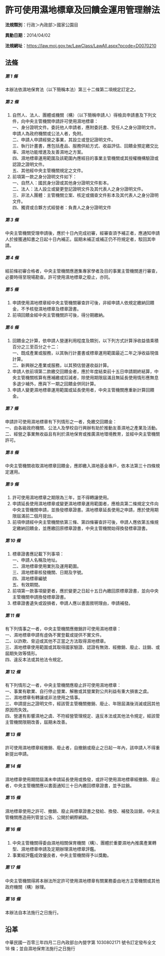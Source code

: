 # 許可使用濕地標章及回饋金運用管理辦法

**法規類別**：行政＞內政部＞國家公園目

**異動日期**：2014/04/02  

**法規網址**：https://law.moj.gov.tw/LawClass/LawAll.aspx?pcode=D0070210





## 法條
##### 第 1 條
本辦法依濕地保育法（以下簡稱本法）第三十二條第二項規定訂定之。

##### 第 2 條
1. 自然人、法人、團體或機關（構）（以下簡稱申請人）得檢具申請書及下列文件，向中央主管機關申請許可使用濕地標章：  
一、身分證明文件。委託他人申請者，應附委託書、受任人之身分證明文件。申請人為政府機關或公法人者，免附。  
二、申請人申請經營之事業，其設立或登記證明文件。  
三、執行計畫書，應包括產品、服務供給方式、收益評估、回饋金預定繳交比率、濕地功能增進及友善濕地之方案。  
四、濕地標章運用範圍及該範圍內應經目的事業主管機關或其授權機構驗證或認證之證明文件。  
五、其他經中央主管機關規定之文件。
1. 前項第一款之身分證明文件如下：  
一、自然人：國民身分證或其他身分證明文件影本。  
二、法人：法人設立或變更登記證明文件及其代表人之身分證明文件。  
三、非法人團體：主管機關立案、核定或備查文件影本及其代表人之身分證明文件。  
四、獨資或合夥方式經營者：負責人之身分證明文件

##### 第 3 條
中央主管機關受理申請後，應於十日內完成初審，經審查須予補正者，應通知申請人於接獲通知書之日起十日內補正。屆期未補正或補正仍不符規定者，駁回其申請。

##### 第 4 條
經前條初審合格者，中央主管機關應邀集專家學者及目的事業主管機關進行審查，必要時得至現場勘查。許可使用濕地標章之廢止，亦同。

##### 第 5 條
1. 申請使用濕地標章經中央主管機關審查許可後，非經申請人依規定繳納回饋金，不予核發濕地標章及標章證書。
1. 前項回饋金經中央主管機關許可後，得分期繳納。

##### 第 6 條
1. 回饋金之計算，依申請人營運利用程度及類別，以下列方式計算淨收益值乘積百分之三至百分之十二：  
一、既成產業或服務，以其執行計畫書或標章運用範圍最近二年之淨收益現值計算。  
二、新興辦之產業或服務，以其預估營運收益計算。
1. 申請人依前項第二款繳交回饋金者，應於年度結束前十五日申請期終結算，中央主管機關核算有應補繳或扣減者，除使用期限屆滿且無延長使用情形應無息多退少補外，應與下一期之回饋金併同計算。
1. 申請人變更濕地標章運用範圍或延長使用者，中央主管機關應重新計算回饋金。

##### 第 7 條
申請許可使用濕地標章有下列情形之一者，免繳交回饋金：  
一、由各級政府機關、公法人及學校自行興辦有助於推動友善濕地之產業及活動。  
二、經營之事業無收益且有利於濕地保育或推廣濕地環境教育，並經中央主管機關許可。

##### 第 8 條
中央主管機關收取濕地標章回饋金，應即繳入濕地基金專戶，依本法第三十四條規定運用。

##### 第 9 條
1. 許可使用濕地標章之期限為三年，並不得轉讓使用。
1. 申請延長使用濕地標章或變更濕地標章運用範圍者，應檢具第二條規定文件向中央主管機關申請，並換發標章證書。濕地標章延長使用之申請，應於使用期限屆滿前二個月提出。
1. 前項申請經中央主管機關依第三條、第四條審查許可後，申請人應依第五條規定繳納回饋金，並應繳回原標章證書，中央主管機關始得換發標章證書。

##### 第 10 條
1. 標章證書應記載下列事項：  
一、申請人名稱及地址。  
二、濕地標章使用業別及運用範圍。  
三、濕地標章核發機關、日期及字號。  
四、濕地標章編號  
五、有效期間。
1. 前項第一款事項變更者，應於變更之日起十五日內繳回原標章證書，並向中央主管機關申請換發標章證書。
1. 標章證書遺失或毀損者，申請人應以書面敘明理由，申請補發。

##### 第 11 條
有下列情事之一者，中央主管機關應撤銷許可使用濕地標章：  
一、濕地標章申請有虛偽不實登載或提供不實文件。  
二、以詐欺、脅迫或其他不正當之方法取得濕地標章。  
三、濕地標章使用範圍或其取得國家驗證、認證有無效、經撤銷、廢止、註銷、或屆期失效等情形。  
四、違反本法或其他法令規定。

##### 第 12 條
有下列情形之一者，中央主管機關應廢止許可使用濕地標章：  
一、事業有歇業、自行停止營業、解散或其營業對公共利益有重大損害之虞。  
二、濕地標章有轉讓或非法使用之情事。  
三、申請提出之證明文件，經該管主管機關撤銷、廢止、年限屆滿後消滅或因其他原因而失效。  
四、營運有影響濕地之虞、不符經營管理規定、違反本法或其他法令規定，經該管主管機關限期改善，屆期未改善。

##### 第 13 條
許可使用濕地標章經撤銷、廢止者，自撤銷或廢止之日起一年內，該申請人不得重新提出申請。

##### 第 14 條
濕地標章使用期間屆滿未申請延長使用或換發，或許可使用濕地標章經撤銷、廢止者，中央主管機關應以書面通知三十日內繳回標章證書，並予註銷。

##### 第 15 條
濕地標章使用之許可、撤銷、廢止與標章證書之發給、換發、補發及註銷，中央主管機關應造冊列管並公告、公開於網際網路。

##### 第 16 條
1. 中央主管機關得委由濕地相關保育機關（構）、團體於重要濕地內推廣產業轉型、濕地標章申請及定期辦理濕地標章評鑑。
1. 事業經評鑑成效優良者，中央主管機關得予以獎勵。

##### 第 17 條
中央主管機關得將本辦法所定許可使用濕地標章有關業務委由地方主管機關或其他政府機關（構）辦理。

##### 第 18 條
本辦法自本法施行之日施行。

## 沿革
中華民國一百零三年四月二日內政部台內營字第 1030802171 號令訂定發布全文 18 條；並自濕地保育法施行之日施行
